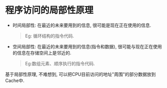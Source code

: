 # 程序访问的局部性原理

- 时间局部性: 在最近的未来要用到的信息, 很可能是现在正在使用的信息.
  > Eg: 循环结构的指令代码.
- 空间局部性: 在最近的未来要用到的信息(指令和数据), 很可能与现在正在使用的信息在存储空间上是邻近的.
  > Eg:数组元素、顺序执行的指令代码.

基于局部性原理, 不难想到, 可以把CPU目前访问的地址"周围"的部分数据放到Cache中.
